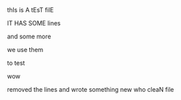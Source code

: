 thIs is A tEsT filE

IT HAS SOME lines

and some more

we use them

to test

wow

removed the lines
and wrote something new
who
cleaN file


